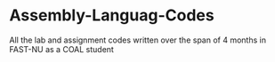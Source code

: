 # Assembly-Languag-Codes
All the lab and assignment codes written over the span of 4 months in FAST-NU as a COAL student
